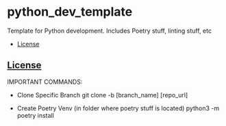 # python_dev_template
Template for Python development. Includes Poetry stuff, linting stuff, etc

- [License](#license)

## [License](./LICENSE)

IMPORTANT COMMANDS:
- Clone Specific Branch
git clone -b [branch_name] [repo_url]

- Create Poetry Venv
(in folder where poetry stuff is located) python3 -m poetry install 

